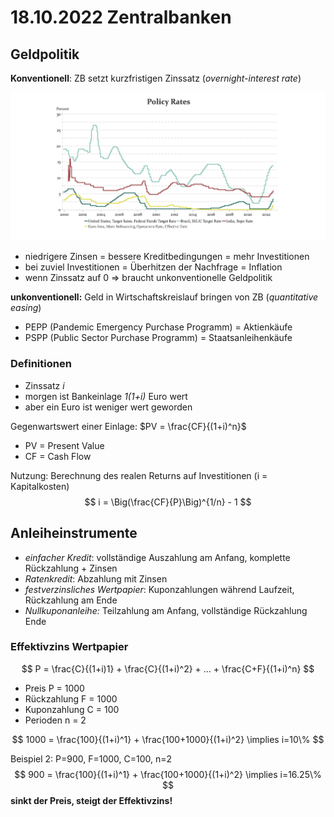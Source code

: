 # 18.10.2022 Zentralbanken

## Geldpolitik

**Konventionell**: ZB setzt kurzfristigen Zinssatz (*overnight-interest rate*)

![ 2022-10-18_16-26-14](../images/2022-10-18_16-26-14.jpg)

- niedrigere Zinsen = bessere Kreditbedingungen = mehr Investitionen
- bei zuviel Investitionen = Überhitzen der Nachfrage = Inflation
- wenn Zinssatz auf 0 => braucht unkonventionelle Geldpolitik

**unkonventionell:** Geld in Wirtschaftskreislauf bringen von ZB (*quantitative easing*)

- PEPP (Pandemic Emergency Purchase Programm) = Aktienkäufe
- PSPP (Public Sector Purchase Programm) = Staatsanleihenkäufe



### Definitionen

- Zinssatz *i*
- morgen ist Bankeinlage *1(1+i)* Euro wert
- aber ein Euro ist weniger wert geworden

Gegenwartswert einer Einlage: $PV = \frac{CF}{(1+i)^n}$

- PV = Present Value
- CF = Cash Flow

Nutzung: Berechnung des realen Returns auf Investitionen (i = Kapitalkosten)
$$
i = \Big(\frac{CF}{P}\Big)^{1/n} - 1
$$

## Anleiheinstrumente

- *einfacher Kredit*: vollständige Auszahlung am Anfang, komplette Rückzahlung + Zinsen
- *Ratenkredit*: Abzahlung mit Zinsen
- *festverzinsliches Wertpapier*: Kuponzahlungen während Laufzeit, Rückzahlung am Ende
- *Nullkuponanleihe:* Teilzahlung am Anfang, vollständige Rückzahlung Ende

### Effektivzins Wertpapier

$$
P = \frac{C}{(1+i)1} + \frac{C}{(1+i)^2} + ... + \frac{C+F}{(1+i)^n}
$$



- Preis P = 1000
- Rückzahlung F = 1000
- Kuponzahlung C = 100
- Perioden n =  2

$$
1000 = \frac{100}{(1+i)^1} + \frac{100+1000}{(1+i)^2} \implies i=10\%
$$

Beispiel 2: P=900, F=1000, C=100, n=2
$$
900 = \frac{100}{(1+i)^1} + \frac{100+1000}{(1+i)^2} \implies i=16.25\%
$$
**sinkt der Preis, steigt der Effektivzins!**



